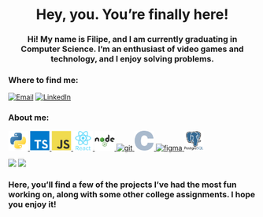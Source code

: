 <h1 align="center"> Hey, you. You’re finally here!</h1>
<h3 align="center"> Hi! My name is Filipe, and I am currently graduating in Computer Science. I’m an enthusiast of video games and technology, and I enjoy solving problems. </h3>

<h3 align="left"> Where to find me: </h3>

[![Email](https://img.shields.io/badge/-Email-red?style=flat-square&logo=gmail)](mailto:filipecfernandes2004@hotmail.com) [![LinkedIn](https://img.shields.io/badge/-LinkedIn-blue?style=flat-square&logo=linkedin)](https://www.linkedin.com/in/ffernandes-filipe/)

<h3 align="left"> About me: </h3>
<p align="left"> 
  <a href="https://www.python.org" target="_blank" rel="noreferrer"> <img src="https://raw.githubusercontent.com/devicons/devicon/master/icons/python/python-original.svg" alt="python" width="40" height="40"/> </a>
  <a href="https://www.typescriptlang.org/" target="_blank" rel="noreferrer"> <img src="https://raw.githubusercontent.com/devicons/devicon/master/icons/typescript/typescript-original.svg" alt="typescript" width="40" height="40"/> </a>
  <a href="https://developer.mozilla.org/en-US/docs/Web/JavaScript" target="_blank" rel="noreferrer"> <img src="https://raw.githubusercontent.com/devicons/devicon/master/icons/javascript/javascript-original.svg" alt="javascript" width="40" height="40"/> </a>
  <a href="https://reactjs.org/" target="_blank" rel="noreferrer"> <img src="https://raw.githubusercontent.com/devicons/devicon/master/icons/react/react-original-wordmark.svg" alt="react" width="40" height="40"/> </a>
  <a href="https://nodejs.org" target="_blank" rel="noreferrer"> <img src="https://raw.githubusercontent.com/devicons/devicon/master/icons/nodejs/nodejs-original-wordmark.svg" alt="nodejs" width="40" height="40"/> </a>
  <a href="https://git-scm.com/" target="_blank" rel="noreferrer"> <img src="https://www.vectorlogo.zone/logos/git-scm/git-scm-icon.svg" alt="git" width="40" height="40"/> </a>
  <a href="https://www.cprogramming.com/" target="_blank" rel="noreferrer"> <img src="https://raw.githubusercontent.com/devicons/devicon/master/icons/c/c-original.svg" alt="c" width="40" height="40"/> </a>  
  <a href="https://www.figma.com/" target="_blank" rel="noreferrer"> <img src="https://www.vectorlogo.zone/logos/figma/figma-icon.svg" alt="figma" width="40" height="40"/> </a>
  <a href="https://www.postgresql.org" target="_blank" rel="noreferrer"> <img src="https://raw.githubusercontent.com/devicons/devicon/master/icons/postgresql/postgresql-original-wordmark.svg" alt="postgresql" width="40" height="40"/> </a>
</p>
<img width="420em" src="https://github-readme-stats.vercel.app/api?username=FFernandes4280&show_icons=true&theme=dark" />
<img width="320em" src="https://github-readme-stats.vercel.app/api/top-langs/?username=FFernandes4280&theme=dark&langs_count=10" />
<h3>Here, you’ll find a few of the projects I’ve had the most fun working on, along with some other college assignments. I hope you enjoy it! </h3>




